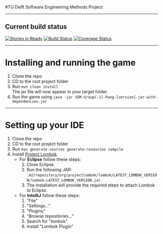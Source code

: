 #TU Delft Software Engineering Methods Project

---

## Current build status
[![Stories in Ready](https://badge.waffle.io/Fastjur/SEM-Project.png?label=ready&title=Ready)](https://waffle.io/Fastjur/SEM-Project)
[![Build Status](https://travis-ci.org/Fastjur/SEM-Project.svg?branch=master)](https://travis-ci.org/Fastjur/SEM-Project)
[![Coverage Status](https://coveralls.io/repos/github/Fastjur/SEM-Project/badge.svg)](https://coveralls.io/github/Fastjur/SEM-Project)

---

# Installing and running the game

1. Clone the repo
2. CD to the root project folder
3. Run `mvn clean install`  
The jar file will now appear in your target folder.
4. Run the game using `java -jar SEM-Group(-1)-Pang-[version]-jar-with-dependencies.jar`

---

# Setting up your IDE

1. Clone the repo
2. CD to the root project folder
3. Run `mvn generate-sources generate-resources compile`
4. Install [Project Lombok](https://projectlombok.org/).
	* For **Eclipse** follow these steps:
		1. Close Eclipse.
		1. Run the following JAR: `.m2/repository/org/projectlombok/lombok/LATEST_LOMBOK_VERSION/lombok-LATEST_LOMBOK_VERSION.jar`.
		1. The installation will provide the required steps to attach Lombok to Eclipse.
	* For **IntelliJ** follow these steps:
		1. "File"
		1. "Settings..."
		1. "Plugins"
		1. "Browse repositories..."
		1. Search for "lombok"
		1. Install "Lombok Plugin"
